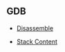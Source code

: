 ## GDB

* [ Disassemble ]( https://stackoverflow.com/questions/5125896/how-to-disassemble-a-binary-executable-in-linux-to-get-the-assembly-code )

* [ Stack Content ]( https://stackoverflow.com/questions/7848771/how-can-one-see-content-of-stack-with-gdb )
